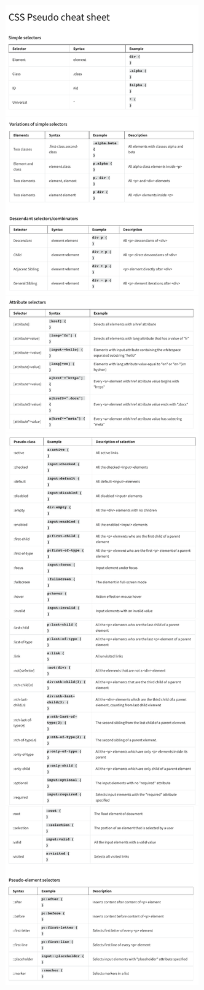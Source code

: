 ![Alt text](Screenshot%202566-04-15%20at%2016.50.20.png) ![Alt text](Screenshot%202566-04-15%20at%2016.50.29.png) ![Alt text](Screenshot%202566-04-15%20at%2016.50.36.png) ![Alt text](Screenshot%202566-04-15%20at%2016.51.16.png) ![Alt text](Screenshot%202566-04-15%20at%2016.51.29.png) ![Alt text](Screenshot%202566-04-15%20at%2016.51.43.png)